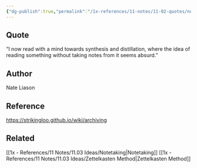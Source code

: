 ```yaml
---
{"dg-publish":true,"permalink":"/1x-references/11-notes/11-02-quotes/notetaking-nate-liason/","title":"Notetaking - Nate Liason","created":"2024-02-14T20:18:40.173+03:00","updated":"2024-02-14T20:18:40.173+03:00"}
---
```



## Quote
“I now read with a mind towards synthesis and distillation, where the idea of reading something without taking notes from it seems absurd.”

## Author
Nate Liason

## Reference
https://strikingloo.github.io/wiki/archiving

## Related
[[1x - References/11 Notes/11.03 Ideas/Notetaking\|Notetaking]]
[[1x - References/11 Notes/11.03 Ideas/Zettelkasten Method\|Zettelkasten Method]]